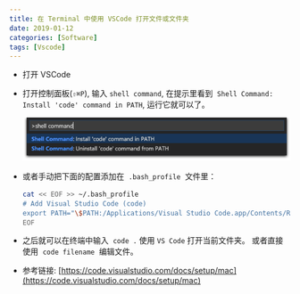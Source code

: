 ```yaml
---
title: 在 Terminal 中使用 VSCode 打开文件或文件夹
date: 2019-01-12
categories: [Software]
tags: [Vscode]
---
```


- 打开 VSCode
- 打开控制面板(`⇧⌘P`), 输入 `shell command`, 在提示里看到  `Shell Command: Install 'code' command in PATH`, 运行它就可以了。

   ![](https://raw.githubusercontent.com/HenryTSZ/img/master/post/vscode/021.png)

- 或者手动把下面的配置添加在  `.bash_profile`  文件里：

  ```zsh
  cat << EOF >> ~/.bash_profile
  # Add Visual Studio Code (code)
  export PATH="\$PATH:/Applications/Visual Studio Code.app/Contents/Resources/app/bin"
  EOF
  ```

- 之后就可以在终端中输入  `code .` 使用 `VS Code`  打开当前文件夹。 或者直接使用  `code filename`  编辑文件。

- 参考链接: [https://code.visualstudio.com/docs/setup/mac](https://code.visualstudio.com/docs/setup/mac)

